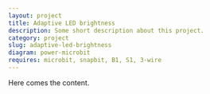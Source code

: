 ```yaml
---
layout: project
title: Adaptive LED brightness
description: Some short description about this project.
category: project
slug: adaptive-led-brightness
diagram: power-microbit
requires: microbit, snapbit, B1, S1, 3-wire
---
```


Here comes the content.